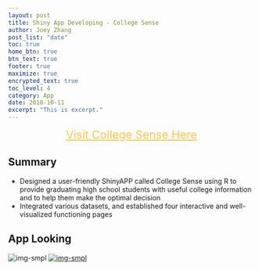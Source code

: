 ```yaml
---
layout: post
title: Shiny App Developing - College Sense
author: Joey Zhang
post_list: "date"
toc: true
home_btn: true
btn_text: true
footer: true
maximize: true
encrypted_text: true
toc_level: 4
category: App
date: 2018-10-11
excerpt: "This is excerpt."
---
```



<a href="https://bz2342.shinyapps.io/fall2018-sec1-proj2-grp6/" style="font-size: 23px; display:block; text-align:center;color:#ffc547 " target="_blank"> Visit College Sense Here </a>

## Summary
* Designed a user-friendly ShinyAPP called College Sense using R to provide graduating high school students with useful college information and to help them make the optimal decision
* Integrated various datasets, and established four interactive and well-visualized functioning pages

## App Looking
![img-smpl]({{site.url}}{{site.baseurl}}{{site.assets_path}}/img/shinyApp1.png)
<a href="https://bz2342.shinyapps.io/fall2018-sec1-proj2-grp6/" target="_blank">
![img-smpl]({{site.url}}{{site.baseurl}}{{site.assets_path}}/img/shinyApp2.png)
</a>
